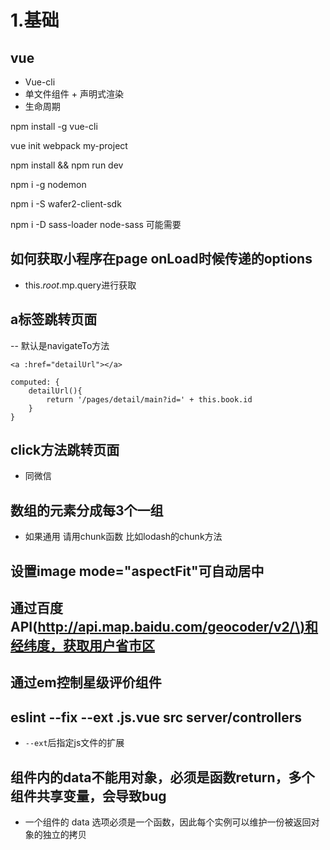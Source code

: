 # 1.基础

## vue

* Vue-cli
* 单文件组件 + 声明式渲染
* 生命周期

npm install -g vue-cli

vue init webpack my-project

npm install && npm run dev

npm i -g nodemon

npm i -S wafer2-client-sdk

npm i -D sass-loader node-sass 可能需要

## 如何获取小程序在page onLoad时候传递的options

* this.$root.$mp.query进行获取

## a标签跳转页面

-- 默认是navigateTo方法

```text
<a :href="detailUrl"></a>

computed: {
    detailUrl(){
        return '/pages/detail/main?id=' + this.book.id
    }
}
```

## click方法跳转页面

* 同微信

## 数组的元素分成每3个一组

* 如果通用    请用chunk函数    比如lodash的chunk方法

## 设置image mode="aspectFit"可自动居中

## 通过百度API\([http://api.map.baidu.com/geocoder/v2/\)和经纬度，获取用户省市区](http://api.map.baidu.com/geocoder/v2/%29和经纬度，获取用户省市区)

## 通过em控制星级评价组件

## eslint --fix --ext .js.vue src server/controllers

* `--ext`后指定js文件的扩展

## 组件内的data不能用对象，必须是函数return，多个组件共享变量，会导致bug

* 一个组件的 data 选项必须是一个函数，因此每个实例可以维护一份被返回对象的独立的拷贝

